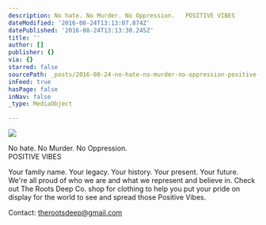 ```yaml
---
description: No hate. No Murder. No Oppression.   POSITIVE VIBES
dateModified: '2016-08-24T13:13:07.874Z'
datePublished: '2016-08-24T13:13:30.245Z'
title: ''
author: []
publisher: {}
via: {}
starred: false
sourcePath: _posts/2016-08-24-no-hate-no-murder-no-oppression-positive-vibes.md
inFeed: true
hasPage: false
inNav: false
_type: MediaObject

---
```

![](https://the-grid-user-content.s3-us-west-2.amazonaws.com/f50c0003-db3d-4b8f-96d4-0a5360acb251.jpg)

No hate. No Murder. No Oppression.   
POSITIVE VIBES

Your family name. Your legacy. Your history. Your present. Your future.  
We're all proud of who we are and what we represent and believe in. Check out The Roots Deep Co. shop for clothing to help you put your pride on display for the world to see and spread those Positive Vibes.

Contact: [therootsdeep@gmail.com][0]

[0]: mailto:therootsdeep@gmail.com